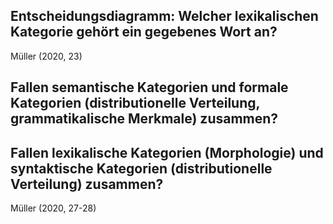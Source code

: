 ## Entscheidungsdiagramm: Welcher lexikalischen Kategorie gehört ein gegebenes Wort an?
Müller (2020, 23)

## Fallen semantische Kategorien und formale Kategorien (distributionelle Verteilung, grammatikalische Merkmale) zusammen?

## Fallen lexikalische Kategorien (Morphologie) und syntaktische Kategorien (distributionelle Verteilung) zusammen?
Müller (2020, 27-28)

